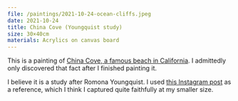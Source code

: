 ```yaml
---
file: /paintings/2021-10-24-ocean-cliffs.jpeg
date: 2021-10-24
title: China Cove (Youngquist study)
size: 30×40cm
materials: Acrylics on canvas board
---
```


This is a painting of [China Cove, a famous beach in California](https://de.wikipedia.org/wiki/Point_Lobos_State_Natural_Reserve). I admittedly only discovered that fact after I finished painting it.

I believe it is a study after Romona Youngquist. I used [this Instagram post](https://www.instagram.com/p/CUNlxhMp-cv/) as a reference, which I think I captured quite faithfully at my smaller size.